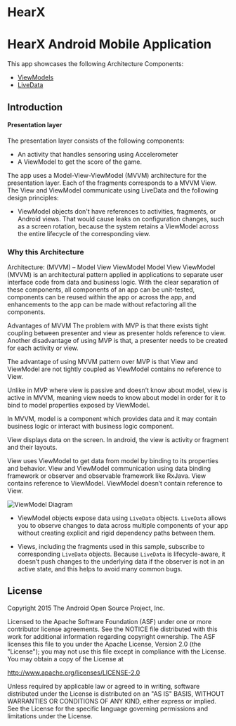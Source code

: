 # HearX

HearX Android Mobile Application
=============================================

This app showcases the following Architecture Components:

* [ViewModels](https://developer.android.com/reference/android/arch/lifecycle/ViewModel.html)
* [LiveData](https://developer.android.com/reference/android/arch/lifecycle/LiveData.html)

Introduction
-------------

#### Presentation layer

The presentation layer consists of the following components:
* An  activity that handles sensoring using Accelerometer
* A ViewModel to get the score of the game.

The app uses a Model-View-ViewModel (MVVM) architecture for the presentation layer. Each of the fragments corresponds to a MVVM View. The View and ViewModel communicate  using LiveData and the following design principles:

* ViewModel objects don't have references to activities, fragments, or Android views. That would cause leaks on configuration changes, such as a screen rotation, because the system retains a ViewModel across the entire lifecycle of the corresponding view.


###  Why this Architecture
Architecture: (MVVM) – Model View ViewModel
Model View ViewModel (MVVM) is an architectural pattern applied in applications to separate user interface code from data and business logic. With the clear separation of these components, all components of an app can be unit-tested, components can be reused within the app or across the app, and enhancements to the app can be made without refactoring all the components.

Advantages of MVVM
The problem with MVP is that there exists tight coupling between presenter and view as presenter holds reference to view. Another disadvantage of using MVP is that, a presenter needs to be created for each activity or view.

The advantage of using MVVM pattern over MVP is that View and ViewModel are not tightly coupled as ViewModel contains no reference to View.

Unlike in MVP where view is passive and doesn’t know about model, view is active in MVVM, meaning view needs to know about model in order for it to bind to model properties exposed by ViewModel.

In MVVM, model is a component which provides data and it may contain business logic or interact with business logic component.

View displays data on the screen. In android, the view is activity or fragment and their layouts.

View uses ViewModel to get data from model by binding to its properties and behavior. View and ViewModel communication using data binding framework or observer and observable framework like RxJava. View contains reference to ViewModel. ViewModel doesn’t contain reference to View.



![ViewModel Diagram](docs/images/VM_diagram.png?raw=true "ViewModel Diagram")


* ViewModel objects expose data using `LiveData` objects. `LiveData` allows you to observe changes to data across multiple components of your app without creating explicit and rigid dependency paths between them.

* Views, including the fragments used in this sample, subscribe to corresponding `LiveData` objects. Because `LiveData` is lifecycle-aware, it doesn’t push changes to the underlying data if the observer is not in an active state, and this helps to avoid many common bugs. 

License
--------

Copyright 2015 The Android Open Source Project, Inc.

Licensed to the Apache Software Foundation (ASF) under one or more contributor
license agreements.  See the NOTICE file distributed with this work for
additional information regarding copyright ownership.  The ASF licenses this
file to you under the Apache License, Version 2.0 (the "License"); you may not
use this file except in compliance with the License.  You may obtain a copy of
the License at

http://www.apache.org/licenses/LICENSE-2.0

Unless required by applicable law or agreed to in writing, software
distributed under the License is distributed on an "AS IS" BASIS, WITHOUT
WARRANTIES OR CONDITIONS OF ANY KIND, either express or implied.  See the
License for the specific language governing permissions and limitations under
the License.




